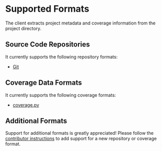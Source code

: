 # Supported Formats

The client extracts project metadata and coverage information from the project directory.

## Source Code Repositories

It currently supports the following repository formats:

- [Git](https://git-scm.com/)

## Coverage Data Formats

It currently supports the following coverage formats:

- [coverage.py](https://coverage.readthedocs.org/)

## Additional Formats

Support for additional formats is greatly appreciated! Please follow the [contributor instructions](https://github.com/jacebrowning/coverage-space-cli/blob/main/CONTRIBUTING.md) to add support for a new repository or coverage format.
